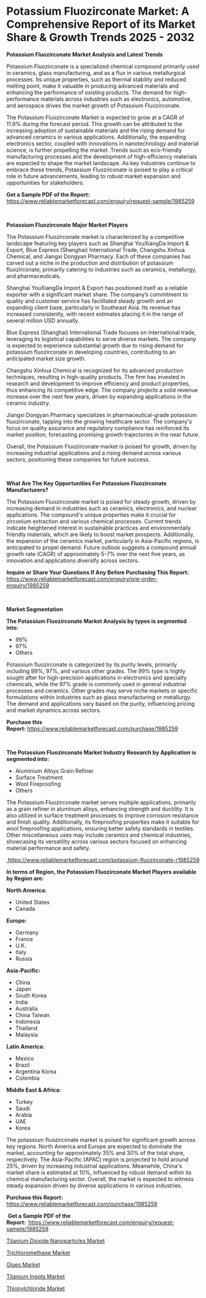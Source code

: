 <p><h1>Potassium Fluozirconate Market: A Comprehensive Report of its Market Share & Growth Trends 2025 - 2032</h1></p><p><strong>Potassium Fluozirconate Market Analysis and Latest Trends</strong></p>
<p><p>Potassium Fluozirconate is a specialized chemical compound primarily used in ceramics, glass manufacturing, and as a flux in various metallurgical processes. Its unique properties, such as thermal stability and reduced melting point, make it valuable in producing advanced materials and enhancing the performance of existing products. The demand for high-performance materials across industries such as electronics, automotive, and aerospace drives the market growth of Potassium Fluozirconate.</p><p>The Potassium Fluozirconate Market is expected to grow at a CAGR of 11.9% during the forecast period. This growth can be attributed to the increasing adoption of sustainable materials and the rising demand for advanced ceramics in various applications. Additionally, the expanding electronics sector, coupled with innovations in nanotechnology and material science, is further propelling the market. Trends such as eco-friendly manufacturing processes and the development of high-efficiency materials are expected to shape the market landscape. As key industries continue to embrace these trends, Potassium Fluozirconate is poised to play a critical role in future advancements, leading to robust market expansion and opportunities for stakeholders.</p></p>
<p><strong>Get a Sample PDF of the Report:&nbsp;</strong> <a href="https://www.reliablemarketforecast.com/enquiry/request-sample/1985259?utm_campaign=1110&utm_medium=2&utm_source=Github&utm_content=ia&utm_term=01042025&utm_id=potassium-fluozirconate">https://www.reliablemarketforecast.com/enquiry/request-sample/1985259</a></p>
<p>&nbsp;</p>
<p><strong>Potassium Fluozirconate Major Market Players</strong></p>
<p><p>The Potassium Fluozirconate market is characterized by a competitive landscape featuring key players such as Shanghai YouXiangDa Import & Export, Blue Express (Shanghai) International Trade, Changshu Xinhua Chemical, and Jiangxi Dongyan Pharmacy. Each of these companies has carved out a niche in the production and distribution of potassium fluozirconate, primarily catering to industries such as ceramics, metallurgy, and pharmaceuticals.</p><p>Shanghai YouXiangDa Import & Export has positioned itself as a reliable exporter with a significant market share. The company’s commitment to quality and customer service has facilitated steady growth and an expanding client base, particularly in Southeast Asia. Its revenue has increased consistently, with recent estimates placing it in the range of several million USD annually.</p><p>Blue Express (Shanghai) International Trade focuses on international trade, leveraging its logistical capabilities to serve diverse markets. The company is expected to experience substantial growth due to rising demand for potassium fluozirconate in developing countries, contributing to an anticipated market size growth.</p><p>Changshu Xinhua Chemical is recognized for its advanced production techniques, resulting in high-quality products. The firm has invested in research and development to improve efficiency and product properties, thus enhancing its competitive edge. The company projects a solid revenue increase over the next few years, driven by expanding applications in the ceramic industry.</p><p>Jiangxi Dongyan Pharmacy specializes in pharmaceutical-grade potassium fluozirconate, tapping into the growing healthcare sector. The company's focus on quality assurance and regulatory compliance has reinforced its market position, forecasting promising growth trajectories in the near future.</p><p>Overall, the Potassium Fluozirconate market is poised for growth, driven by increasing industrial applications and a rising demand across various sectors, positioning these companies for future success.</p></p>
<p>&nbsp;</p>
<p><strong>What Are The Key Opportunities For Potassium Fluozirconate Manufacturers?</strong></p>
<p><p>The Potassium Fluozirconate market is poised for steady growth, driven by increasing demand in industries such as ceramics, electronics, and nuclear applications. The compound's unique properties make it crucial for zirconium extraction and various chemical processes. Current trends indicate heightened interest in sustainable practices and environmentally friendly materials, which are likely to boost market prospects. Additionally, the expansion of the ceramics market, particularly in Asia-Pacific regions, is anticipated to propel demand. Future outlook suggests a compound annual growth rate (CAGR) of approximately 5-7% over the next five years, as innovation and applications diversify across sectors.</p></p>
<p><strong>Inquire or Share Your Questions If Any Before Purchasing This Report:</strong> <a href="https://www.reliablemarketforecast.com/enquiry/pre-order-enquiry/1985259?utm_campaign=1110&utm_medium=2&utm_source=Github&utm_content=ia&utm_term=01042025&utm_id=potassium-fluozirconate">https://www.reliablemarketforecast.com/enquiry/pre-order-enquiry/1985259</a></p>
<p>&nbsp;</p>
<p><strong>Market Segmentation</strong></p>
<p><strong>The Potassium Fluozirconate Market Analysis by types is segmented into:</strong></p>
<p><ul><li>99%</li><li>97%</li><li>Others</li></ul></p>
<p><p>Potassium fluozirconate is categorized by its purity levels, primarily including 99%, 97%, and various other grades. The 99% type is highly sought after for high-precision applications in electronics and specialty chemicals, while the 97% grade is commonly used in general industrial processes and ceramics. Other grades may serve niche markets or specific formulations within industries such as glass manufacturing or metallurgy. The demand and applications vary based on the purity, influencing pricing and market dynamics across sectors.</p></p>
<p><strong>Purchase this Report:&nbsp;</strong><a href="https://www.reliablemarketforecast.com/purchase/1985259?utm_campaign=1110&utm_medium=2&utm_source=Github&utm_content=ia&utm_term=01042025&utm_id=potassium-fluozirconate">https://www.reliablemarketforecast.com/purchase/1985259</a></p>
<p>&nbsp;</p>
<p><strong>The Potassium Fluozirconate Market Industry Research by Application is segmented into:</strong></p>
<p><ul><li>Aluminium Alloys Grain Refiner</li><li>Surface Treatment</li><li>Wool Fireproofing</li><li>Others</li></ul></p>
<p><p>The Potassium Fluozirconate market serves multiple applications, primarily as a grain refiner in aluminum alloys, enhancing strength and ductility. It is also utilized in surface treatment processes to improve corrosion resistance and finish quality. Additionally, its fireproofing properties make it suitable for wool fireproofing applications, ensuring better safety standards in textiles. Other miscellaneous uses may include ceramics and chemical industries, showcasing its versatility across various sectors focused on enhancing material performance and safety.</p></p>
<p><a href="https://www.reliablemarketforecast.com/potassium-fluozirconate-r1985259?utm_campaign=1110&utm_medium=2&utm_source=Github&utm_content=ia&utm_term=01042025&utm_id=potassium-fluozirconate">&nbsp;https://www.reliablemarketforecast.com/potassium-fluozirconate-r1985259</a></p>
<p><strong>In terms of Region, the Potassium Fluozirconate Market Players available by Region are:</strong></p>
<p>
    <p> <strong> North America: </strong>
        <ul>
            <li>United States</li>
            <li>Canada</li>
        </ul>
        </p> 
    <p> <strong> Europe: </strong>
        <ul>
            <li>Germany</li>
            <li>France</li>
            <li>U.K.</li>
            <li>Italy</li>
            <li>Russia</li>
        </ul>
        </p> 
    <p> <strong> Asia-Pacific: </strong>
        <ul>
            <li>China</li>
            <li>Japan</li>
            <li>South Korea</li>
            <li>India</li>
            <li>Australia</li>
            <li>China Taiwan</li>
            <li>Indonesia</li>
            <li>Thailand</li>
            <li>Malaysia</li>
        </ul>
        </p> 
    <p> <strong> Latin America: </strong>
        <ul>
            <li>Mexico</li>
            <li>Brazil</li>
            <li>Argentina Korea</li>
            <li>Colombia</li>
        </ul>
        </p> 
    <p> <strong> Middle East & Africa: </strong>
        <ul>
            <li>Turkey</li>
            <li>Saudi</li>
            <li>Arabia</li>
            <li>UAE</li>
            <li>Korea</li>
        </ul>
    </p>
    </p>
<p><p>The potassium fluozirconate market is poised for significant growth across key regions. North America and Europe are expected to dominate the market, accounting for approximately 35% and 30% of the total share, respectively. The Asia-Pacific (APAC) region is projected to hold around 25%, driven by increasing industrial applications. Meanwhile, China's market share is estimated at 10%, influenced by robust demand within its chemical manufacturing sector. Overall, the market is expected to witness steady expansion driven by diverse applications in various industries.</p></p>
<p><strong>Purchase this Report: </strong><a href="https://www.reliablemarketforecast.com/purchase/1985259?utm_campaign=1110&utm_medium=2&utm_source=Github&utm_content=ia&utm_term=01042025&utm_id=potassium-fluozirconate">https://www.reliablemarketforecast.com/purchase/1985259</a></p>
<p>&nbsp;<strong>Get a Sample PDF of the Report:&nbsp;&nbsp;</strong><a href="https://www.reliablemarketforecast.com/enquiry/request-sample/1985259?utm_campaign=1110&utm_medium=2&utm_source=Github&utm_content=ia&utm_term=01042025&utm_id=potassium-fluozirconate">https://www.reliablemarketforecast.com/enquiry/request-sample/1985259</a></p>
<p><strong></strong></p>
<p><p><a href="https://github.com/borsiflorsfa/Market-Research-Report-List-1/blob/main/titanium-dioxide-nanoparticles-market.md?utm_campaign=1110&utm_medium=2&utm_source=Github&utm_content=ia&utm_term=01042025&utm_id=potassium-fluozirconate">Titanium Dioxide Nanoparticles Market</a></p><p><a href="https://github.com/romeoacuffap/Market-Research-Report-List-1/blob/main/trichloromethane-market.md?utm_campaign=1110&utm_medium=2&utm_source=Github&utm_content=ia&utm_term=01042025&utm_id=potassium-fluozirconate">Trichloromethane Market</a></p><p><a href="https://github.com/linnuripat/Market-Research-Report-List-1/blob/main/glues-market.md?utm_campaign=1110&utm_medium=2&utm_source=Github&utm_content=ia&utm_term=01042025&utm_id=potassium-fluozirconate">Glues Market</a></p><p><a href="https://github.com/kelttnandan9/Market-Research-Report-List-1/blob/main/titanium-ingots-market.md?utm_campaign=1110&utm_medium=2&utm_source=Github&utm_content=ia&utm_term=01042025&utm_id=potassium-fluozirconate">Titanium Ingots Market</a></p><p><a href="https://github.com/larotnanonhx/Market-Research-Report-List-1/blob/main/thionylchloride-market.md?utm_campaign=1110&utm_medium=2&utm_source=Github&utm_content=ia&utm_term=01042025&utm_id=potassium-fluozirconate">Thionylchloride Market</a></p></p>